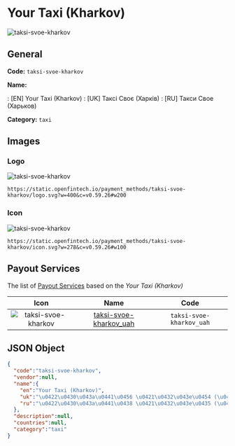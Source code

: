 
# Your Taxi (Kharkov) 
![taksi-svoe-kharkov](https://static.openfintech.io/payment_methods/taksi-svoe-kharkov/logo.svg?w=400&c=v0.59.26#w200)  

## General 
**Code:** `taksi-svoe-kharkov` 
 
**Name:** 
 
:	[EN] Your Taxi (Kharkov) 
:	[UK] Таксі Своє (Харків) 
:	[RU] Такси Свое (Харьков) 
 
**Category:** `taxi` 
 

## Images 

### Logo 
![taksi-svoe-kharkov](https://static.openfintech.io/payment_methods/taksi-svoe-kharkov/logo.svg?w=400&c=v0.59.26#w200)  

```
https://static.openfintech.io/payment_methods/taksi-svoe-kharkov/logo.svg?w=400&c=v0.59.26#w200
```  

### Icon 
![taksi-svoe-kharkov](https://static.openfintech.io/payment_methods/taksi-svoe-kharkov/icon.svg?w=278&c=v0.59.26#w100)  

```
https://static.openfintech.io/payment_methods/taksi-svoe-kharkov/icon.svg?w=278&c=v0.59.26#w100
```  

## Payout Services 
 
The list of [Payout Services](/payout-services/) based on the _Your Taxi (Kharkov)_ 

|Icon|Name|Code| 
|:---:|:---:|:---:| 
|![taksi-svoe-kharkov](https://static.openfintech.io/payout_methods/taksi-svoe-kharkov/icon.svg?w=278&c=v0.59.26#w40) |[taksi-svoe-kharkov_uah](/payout-services/taksi-svoe-kharkov_uah/)|`taksi-svoe-kharkov_uah`| 
 

## JSON Object 

```json
{
  "code":"taksi-svoe-kharkov",
  "vendor":null,
  "name":{
    "en":"Your Taxi (Kharkov)",
    "uk":"\u0422\u0430\u043a\u0441\u0456 \u0421\u0432\u043e\u0454 (\u0425\u0430\u0440\u043a\u0456\u0432)",
    "ru":"\u0422\u0430\u043a\u0441\u0438 \u0421\u0432\u043e\u0435 (\u0425\u0430\u0440\u044c\u043a\u043e\u0432)"
  },
  "description":null,
  "countries":null,
  "category":"taxi"
}
```  
